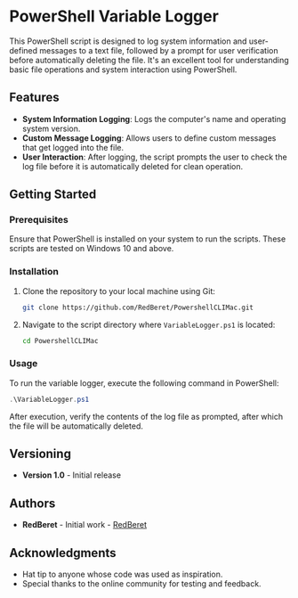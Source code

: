 # PowerShell Variable Logger

This PowerShell script is designed to log system information and user-defined messages to a text file, followed by a prompt for user verification before automatically deleting the file. It's an excellent tool for understanding basic file operations and system interaction using PowerShell.

## Features

- **System Information Logging**: Logs the computer's name and operating system version.
- **Custom Message Logging**: Allows users to define custom messages that get logged into the file.
- **User Interaction**: After logging, the script prompts the user to check the log file before it is automatically deleted for clean operation.

## Getting Started

### Prerequisites

Ensure that PowerShell is installed on your system to run the scripts. These scripts are tested on Windows 10 and above.

### Installation

1. Clone the repository to your local machine using Git:
   ```bash
   git clone https://github.com/RedBeret/PowershellCLIMac.git
   ```
2. Navigate to the script directory where `VariableLogger.ps1` is located:
   ```bash
   cd PowershellCLIMac
   ```

### Usage

To run the variable logger, execute the following command in PowerShell:

```powershell
.\VariableLogger.ps1
```

After execution, verify the contents of the log file as prompted, after which the file will be automatically deleted.

## Versioning

- **Version 1.0** - Initial release

## Authors

- **RedBeret** - Initial work - [RedBeret](https://github.com/RedBeret)

## Acknowledgments

- Hat tip to anyone whose code was used as inspiration.
- Special thanks to the online community for testing and feedback.

